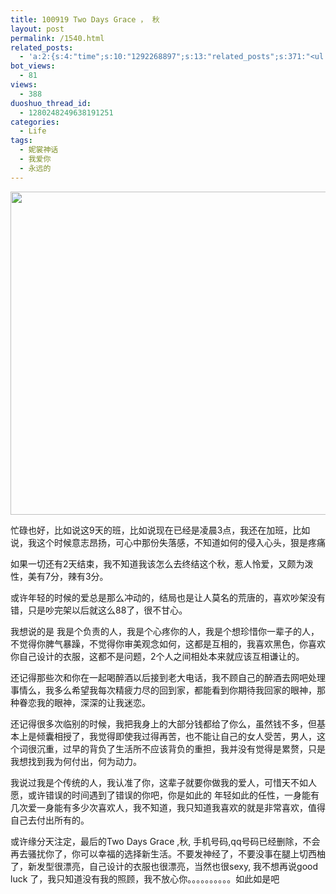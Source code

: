 ```yaml
---
title: 100919 Two Days Grace ， 秋
layout: post
permalink: /1540.html
related_posts:
  - 'a:2:{s:4:"time";s:10:"1292268897";s:13:"related_posts";s:371:"<ul class="related_post"><li><a href="http://blog.80aj.com/2010/09/21/100921-zero-days-grace-%ef%bc%8c-%e7%a7%8b/" title="100921 Zero Days Grace ， 秋 ">100921 Zero Days Grace ， 秋 </a></li><li><a href="http://blog.80aj.com/2010/09/20/100920-one-days-grace-%ef%bc%8c-%e7%a7%8b/" title="100920 One Days Grace ， 秋 ">100920 One Days Grace ， 秋 </a></li></ul>";}'
bot_views:
  - 81
views:
  - 388
duoshuo_thread_id:
  - 1280248249638191251
categories:
  - Life
tags:
  - 妮裳神话
  - 我爱你
  - 永远的
---
```

[<img class="aligncenter size-full wp-image-1541" title="fs" src="http://www.80aj.com/wp-content/uploads/2010/09/fs.jpg" alt="" width="519" height="517" />][1]

忙碌也好，比如说这9天的班，比如说现在已经是凌晨3点，我还在加班，比如说，我这个时候意志昂扬，可心中那份失落感，不知道如何的侵入心头，狠是疼痛

如果一切还有2天结束，我不知道我该怎么去终结这个秋，惹人怜爱，又颇为泼性，美有7分，辣有3分。

或许年轻的时候的爱总是那么冲动的，结局也是让人莫名的荒唐的，喜欢吵架没有错，只是吵完架以后就这么88了，很不甘心。

我想说的是 我是个负责的人，我是个心疼你的人，我是个想珍惜你一辈子的人，不觉得你脾气暴躁，不觉得你审美观念如何，这都是互相的，我喜欢黑色，你喜欢你自己设计的衣服，这都不是问题，2个人之间相处本来就应该互相谦让的。

还记得那些次和你在一起喝醉酒以后接到老大电话，我不顾自己的醉酒去网吧处理事情么，我多么希望我每次精疲力尽的回到家，都能看到你期待我回家的眼神，那种眷恋我的眼神，深深的让我迷恋。

还记得很多次临别的时候，我把我身上的大部分钱都给了你么，虽然钱不多，但基本上是倾囊相授了，我觉得即使我过得再苦，也不能让自己的女人受苦，男人，这个词很沉重，过早的背负了生活所不应该背负的重担，我并没有觉得是累赘，只是我想找到我为何付出，何为动力。

我说过我是个传统的人，我认准了你，这辈子就要你做我的爱人，可惜天不如人愿，或许错误的时间遇到了错误的你吧，你是如此的 年轻如此的任性，一身能有几次爱一身能有多少次喜欢人，我不知道，我只知道我喜欢的就是非常喜欢，值得自己去付出所有的。

或许缘分天注定，最后的Two Days Grace ,秋, 手机号码,qq号码已经删除，不会再去骚扰你了，你可以幸福的选择新生活。不要发神经了，不要没事在腿上切西柚了，新发型很漂亮，自己设计的衣服也很漂亮，当然也很sexy, 我不想再说good luck 了，我只知道没有我的照顾，我不放心你。。。。。。。。。。如此如是吧

 [1]: http://www.80aj.com/wp-content/uploads/2010/09/fs.jpg